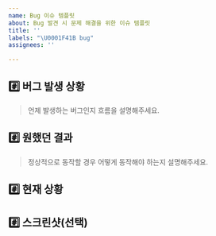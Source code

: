 ```yaml
---
name: Bug 이슈 템플릿
about: Bug 발견 시 문제 해결을 위한 이슈 템플릿
title: ''
labels: "\U0001F41B bug"
assignees: ''

---
```

## #️⃣ 버그 발생 상황
> 언제 발생하는 버그인지 흐름을 설명해주세요.

## #️⃣ 원했던 결과
> 정상적으로 동작할 경우 어떻게 동작해야 하는지 설명해주세요.

## #️⃣ 현재 상황

## #️⃣ 스크린샷(선택)